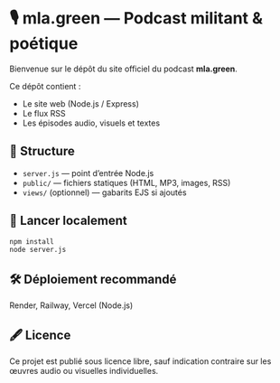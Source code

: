# 🎙 mla.green — Podcast militant & poétique

Bienvenue sur le dépôt du site officiel du podcast **mla.green**.

Ce dépôt contient :
- Le site web (Node.js / Express)
- Le flux RSS
- Les épisodes audio, visuels et textes

## 🧭 Structure

- `server.js` — point d’entrée Node.js
- `public/` — fichiers statiques (HTML, MP3, images, RSS)
- `views/` (optionnel) — gabarits EJS si ajoutés

## 🚀 Lancer localement

```bash
npm install
node server.js
```

## 🛠 Déploiement recommandé

Render, Railway, Vercel (Node.js)

## 🖋 Licence

Ce projet est publié sous licence libre, sauf indication contraire sur les œuvres audio ou visuelles individuelles.
